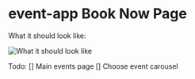# event-app Book Now Page

What it should look like:

![What it should look like](http://i.imgur.com/XfjYTjhm.jpg)

Todo:
[] Main events page
[] Choose event carousel
